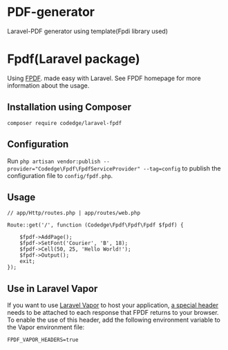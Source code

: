 # PDF-generator
Laravel-PDF generator using template(Fpdi library used)

# Fpdf(Laravel package)
Using [FPDF](http://fpdf.org/). made easy with Laravel. See FPDF homepage for more information about the usage.

## Installation using Composer
` composer require codedge/laravel-fpdf `

## Configuration
Run
`php artisan vendor:publish --provider="Codedge\Fpdf\FpdfServiceProvider" --tag=config`
to publish the configuration file to `config/fpdf.php`.

## Usage
```
// app/Http/routes.php | app/routes/web.php

Route::get('/', function (Codedge\Fpdf\Fpdf\Fpdf $fpdf) {

    $fpdf->AddPage();
    $fpdf->SetFont('Courier', 'B', 18);
    $fpdf->Cell(50, 25, 'Hello World!');
    $fpdf->Output();
    exit;
});
```

## Use in Laravel Vapor
If you want to use [Laravel Vapor](https://vapor.laravel.com/) to host your application, [a special header](https://docs.vapor.build/1.0/projects/development.html#binary-responses) needs to be attached to each response that FPDF returns to your browser. To enable the use of this header, add the following environment variable to the Vapor environment file:

`FPDF_VAPOR_HEADERS=true`
